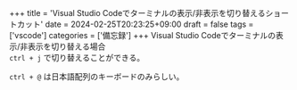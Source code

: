 +++
title = 'Visual Studio Codeでターミナルの表示/非表示を切り替えるショートカット'
date = 2024-02-25T20:23:25+09:00
draft = false
tags = ['vscode']
categories = ['備忘録']
+++
Visual Studio Codeでターミナルの表示/非表示を切り替える場合  
`ctrl + j` で切り替えることができる。

`ctrl + @` は日本語配列のキーボードのみらしい。

